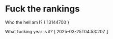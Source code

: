# Fuck the rankings

Who the hell am I?
{ 13144700 }

What fucking year is it?
[ 2025-03-25T04:53:20Z ]

